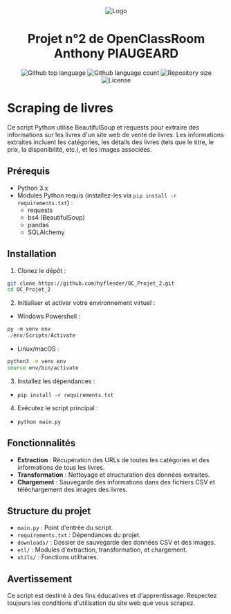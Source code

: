 <div align="center" id="top"> 
<img alt="Logo" src="https://scrape-it.cloud/assets/cache_image/assets/blog_img/web-scraping-with-python_1280x533_301.webp">
</div>

<h1 align="center">Projet n°2 de OpenClassRoom Anthony PIAUGEARD</h1>

<p align="center">
  <img alt="Github top language" src="https://img.shields.io/github/languages/top/hyflender/OC_Projet_2?color=56BEB8">

  <img alt="Github language count" src="https://img.shields.io/github/languages/count/hyflender/OC_Projet_2?color=56BEB8">

  <img alt="Repository size" src="https://img.shields.io/github/repo-size/hyflender/OC_Projet_2?color=56BEB8">

  <img alt="License" src="https://img.shields.io/github/license/hyflender/OC_Projet_2?color=56BEB8">

</p>

# Scraping de livres

Ce script Python utilise BeautifulSoup et requests pour extraire des informations sur les livres d'un site web de vente de livres. Les informations extraites incluent les catégories, les détails des livres (tels que le titre, le prix, la disponibilité, etc.), et les images associées.

## Prérequis

- Python 3.x
- Modules Python requis (installez-les via `pip install -r requirements.txt`) :
    - requests
    - bs4 (BeautifulSoup)
    - pandas
    - SQLAlchemy


## Installation

1. Clonez le dépôt :

```bash
git clone https://github.com/hyflender/OC_Projet_2.git
cd OC_Projet_2
```

2. Initialiser et activer votre environnement virtuel :

- Windows Powershell :

```powershell
py -m venv env
./env/Scripts/Activate
```

- Linux/macOS :
```bash
python3 -m venv env
source env/bin/activate
```

3. Installez les dépendances :

- `pip install -r requirements.txt`

4. Exécutez le script principal :

- `python main.py`

## Fonctionnalités

- **Extraction** : Récupération des URLs de toutes les catégories et des informations de tous les livres.
- **Transformation** : Nettoyage et structuration des données extraites.
- **Chargement** : Sauvegarde des informations dans des fichiers CSV et téléchargement des images des livres.

## Structure du projet

- `main.py` : Point d'entrée du script.
- `requirements.txt` : Dépendances du projet.
- `downloads/` : Dossier de sauvegarde des données CSV et des images.
- `etl/` : Modules d'extraction, transformation, et chargement.
- `utils/` : Fonctions utilitaires.

## Avertissement

Ce script est destiné à des fins éducatives et d'apprentissage. Respectez toujours les conditions d'utilisation du site web que vous scrapez.